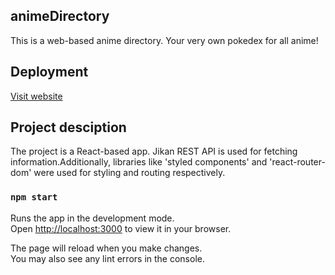 ## animeDirectory

This is a web-based anime directory. Your very own pokedex for all anime!

## Deployment

[Visit website](https://anime-directory-smoky.vercel.app/)

## Project desciption

The project is a React-based app. Jikan REST API is used for fetching information.Additionally, libraries like  'styled components' and 'react-router-dom' were used for styling and routing respectively.

### `npm start`

Runs the app in the development mode.\
Open [http://localhost:3000](http://localhost:3000) to view it in your browser.

The page will reload when you make changes.\
You may also see any lint errors in the console.


